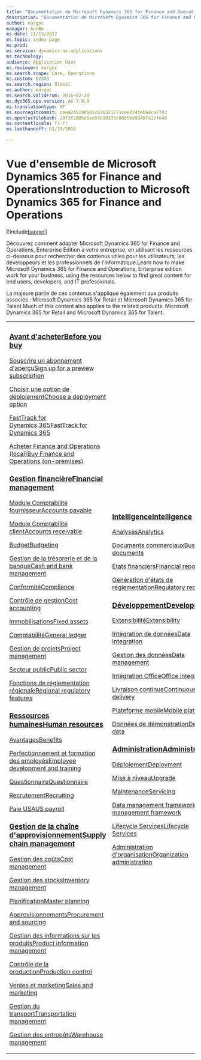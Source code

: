 ```yaml
---
title: "Documentation de Microsoft Dynamics 365 for Finance and Operations, Enterprise Edition"
description: "Documentation de Microsoft Dynamics 365 for Finance and Operations, Enterprise Edition."
author: margoc
manager: AnnBe
ms.date: 11/13/2017
ms.topic: index-page
ms.prod: 
ms.service: dynamics-ax-applications
ms.technology: 
audience: Application User
ms.reviewer: margoc
ms.search.scope: Core, Operations
ms.custom: 62303
ms.search.region: Global
ms.author: margoc
ms.search.validFrom: 2016-02-28
ms.dyn365.ops.version: AX 7.0.0
ms.translationtype: HT
ms.sourcegitcommit: ceea24519d641c676521771cee274feb64ca7783
ms.openlocfilehash: 28f3f2805cbee53d10333c00e5bd9340fa2cfe40
ms.contentlocale: fr-fr
ms.lasthandoff: 01/19/2018

---
```


# <a name="introduction-to-microsoft-dynamics-365-for-finance-and-operations"></a><span data-ttu-id="da72b-103">Vue d'ensemble de Microsoft Dynamics 365 for Finance and Operations</span><span class="sxs-lookup"><span data-stu-id="da72b-103">Introduction to Microsoft Dynamics 365 for Finance and Operations</span></span>
[!include[banner](includes/banner.md)]

<span data-ttu-id="da72b-104">Découvrez comment adapter Microsoft Dynamics 365 for Finance and Operations, Enterprise Edition à votre entreprise, en utilisant les ressources ci-dessous pour rechercher des contenus utiles pour les utilisateurs, les développeurs et les professionnels de l'informatique.</span><span class="sxs-lookup"><span data-stu-id="da72b-104">Learn how to make Microsoft Dynamics 365 for Finance and Operations, Enterprise edition work for your business, using the resources below to find great content for end users, developers, and IT professionals.</span></span> 

<span data-ttu-id="da72b-105">La majeure partie de ces contenus s'applique également aux produits associés : Microsoft Dynamics 365 for Retail et Microsoft Dynamics 365 for Talent.</span><span class="sxs-lookup"><span data-stu-id="da72b-105">Much of this content also applies to the related products: Microsoft Dynamics 365 for Retail and Microsoft Dynamics 365 for Talent.</span></span> 

<table>
<colgroup>
<col width="33%" />
<col width="33%" />
<col width="33%" />
</colgroup>
<tbody>
<tr class="odd">
<td>
<h3><span data-ttu-id="da72b-106"><a href="get-started/before-you-buy.md">Avant d'acheter</a></span><span class="sxs-lookup"><span data-stu-id="da72b-106"><a href="get-started/before-you-buy.md">Before you buy</a></span></span></h3>
<p><span data-ttu-id="da72b-107"><a href="../dev-itpro/dev-tools/sign-up-preview-subscription.md">Souscrire un abonnement d'aperçu</a></span><span class="sxs-lookup"><span data-stu-id="da72b-107"><a href="../dev-itpro/dev-tools/sign-up-preview-subscription.md">Sign up for a preview subscription</a></span></span></p>
 <p><span data-ttu-id="da72b-108"><a href="../dev-itpro/deployment/choose-deployment-type.md">Choisir une option de déploiement</a></span><span class="sxs-lookup"><span data-stu-id="da72b-108"><a href="../dev-itpro/deployment/choose-deployment-type.md">Choose a deployment option</a></span></span></p>
  <p><span data-ttu-id="da72b-109"><a href="get-started/fasttrack-dynamics-365-overview.md">FastTrack for Dynamics 365</a></span><span class="sxs-lookup"><span data-stu-id="da72b-109"><a href="get-started/fasttrack-dynamics-365-overview.md">FastTrack for Dynamics 365</a></span></span></p>
  <p><span data-ttu-id="da72b-110"><a href="get-started/purchase-on-premises.md">Acheter Finance and Operations (local)</a></span><span class="sxs-lookup"><span data-stu-id="da72b-110"><a href="get-started/purchase-on-premises.md">Buy Finance and Operations (on-premises)</a></span></span></p>

<h3><span data-ttu-id="da72b-111"><a href="../financials/index.md">Gestion financière</a></span><span class="sxs-lookup"><span data-stu-id="da72b-111"><a href="../financials/index.md">Financial management</a></span></span></h3>
<p><span data-ttu-id="da72b-112"><a href="../financials/accounts-payable/accounts-payable.md">Module Comptabilité fournisseur</a></span><span class="sxs-lookup"><span data-stu-id="da72b-112"><a href="../financials/accounts-payable/accounts-payable.md">Accounts payable</a></span></span></p>
<p><span data-ttu-id="da72b-113"><a href="../financials/accounts-receivable/accounts-receivable.md">Module Comptabilité client</a></span><span class="sxs-lookup"><span data-stu-id="da72b-113"><a href="../financials/accounts-receivable/accounts-receivable.md">Accounts receivable</a></span></span></p>
<p><span data-ttu-id="da72b-114"><a href="../financials/budgeting/budgeting-overview.md">Budget</a></span><span class="sxs-lookup"><span data-stu-id="da72b-114"><a href="../financials/budgeting/budgeting-overview.md">Budgeting</a></span></span></p>
<p><span data-ttu-id="da72b-115"><a href="../financials/cash-bank-management/cash-bank-management.md">Gestion de la trésorerie et de la banque</a></span><span class="sxs-lookup"><span data-stu-id="da72b-115"><a href="../financials/cash-bank-management/cash-bank-management.md">Cash and bank management</a></span></span></p>
<p><span data-ttu-id="da72b-116"><a href="../financials/general-ledger/audit-policy-rules.md">Conformité</a></span><span class="sxs-lookup"><span data-stu-id="da72b-116"><a href="../financials/general-ledger/audit-policy-rules.md">Compliance</a></span></span></p>
<p><span data-ttu-id="da72b-117"><a href="../financials/cost-accounting/cost-accounting-home-page.md">Contrôle de gestion</a></span><span class="sxs-lookup"><span data-stu-id="da72b-117"><a href="../financials/cost-accounting/cost-accounting-home-page.md">Cost accounting</a></span></span></p>
<p><span data-ttu-id="da72b-118"><a href="../financials/fixed-assets/fixed-assets.md">Immobilisations</a></span><span class="sxs-lookup"><span data-stu-id="da72b-118"><a href="../financials/fixed-assets/fixed-assets.md">Fixed assets</a></span></span></p>
<p><span data-ttu-id="da72b-119"><a href="../financials/general-ledger/general-ledger.md">Comptabilité</a></span><span class="sxs-lookup"><span data-stu-id="da72b-119"><a href="../financials/general-ledger/general-ledger.md">General ledger</a></span></span></p>
<p><span data-ttu-id="da72b-120"><a href="../financials/project-management/overview-project-management-accounting.md">Gestion de projets</a></span><span class="sxs-lookup"><span data-stu-id="da72b-120"><a href="../financials/project-management/overview-project-management-accounting.md">Project management</a></span></span></p>
<p><span data-ttu-id="da72b-121"><a href="../financials/public-sector/public-sector-functionality.md">Secteur public</a></span><span class="sxs-lookup"><span data-stu-id="da72b-121"><a href="../financials/public-sector/public-sector-functionality.md">Public sector</a></span></span></p>
<p><span data-ttu-id="da72b-122"><a href="../dev-itpro/lcs-solutions/country-region.md">Fonctions de réglementation régionale</a></span><span class="sxs-lookup"><span data-stu-id="da72b-122"><a href="../dev-itpro/lcs-solutions/country-region.md">Regional regulatory features</a></span></span></p>

<H3><span data-ttu-id="da72b-123"><a href="hr/hr-landing-page.md">Ressources humaines</a></span><span class="sxs-lookup"><span data-stu-id="da72b-123"><a href="hr/hr-landing-page.md">Human resources</a></span></span></h3>
<p><span data-ttu-id="da72b-124"><a href="../talent/manage-benefit-program.md">Avantages</a></span><span class="sxs-lookup"><span data-stu-id="da72b-124"><a href="../talent/manage-benefit-program.md">Benefits</a></span></span></p>
<p><span data-ttu-id="da72b-125"><a href="../talent/performance-management-overview.md">Perfectionnement et formation des employés</a></span><span class="sxs-lookup"><span data-stu-id="da72b-125"><a href="../talent/performance-management-overview.md">Employee development and training</a></span></span></p>
<p><span data-ttu-id="da72b-126"><a href="../talent/questionnaires.md">Questionnaire</a></span><span class="sxs-lookup"><span data-stu-id="da72b-126"><a href="../talent/questionnaires.md">Questionnaire</a></span></span></p>
<p><span data-ttu-id="da72b-127"><a href="hr/manage-recruiting-process.md">Recrutement</a></span><span class="sxs-lookup"><span data-stu-id="da72b-127"><a href="hr/manage-recruiting-process.md">Recruiting</a></span></span></p>
<p><span data-ttu-id="da72b-128"><a href="hr/localizations/noam-usa-payroll.md">Paie USA</a></span><span class="sxs-lookup"><span data-stu-id="da72b-128"><a href="hr/localizations/noam-usa-payroll.md">US payroll</a></span></span></p>

<h3><span data-ttu-id="da72b-129"><a href="../supply-chain/index.md">Gestion de la chaîne d'approvisionnement</a></span><span class="sxs-lookup"><span data-stu-id="da72b-129"><a href="../supply-chain/index.md">Supply chain management</a></span></span></h3>
<p><span data-ttu-id="da72b-130"><a href="../supply-chain/cost-management/costing-sheets.md">Gestion des coûts</a></span><span class="sxs-lookup"><span data-stu-id="da72b-130"><a href="../supply-chain/cost-management/costing-sheets.md">Cost management</a></span></span></p>
<p><span data-ttu-id="da72b-131"><a href="../supply-chain/inventory/inventory-home-page.md">Gestion des stocks</a></span><span class="sxs-lookup"><span data-stu-id="da72b-131"><a href="../supply-chain/inventory/inventory-home-page.md">Inventory management</a></span></span></p>
<p><span data-ttu-id="da72b-132"><a href="../supply-chain/master-planning/master-plans.md">Planification</a></span><span class="sxs-lookup"><span data-stu-id="da72b-132"><a href="../supply-chain/master-planning/master-plans.md">Master planning</a></span></span></p>
<p><span data-ttu-id="da72b-133"><a href="../supply-chain/procurement/procurement-sourcing-overview.md">Approvisionnements</a></span><span class="sxs-lookup"><span data-stu-id="da72b-133"><a href="../supply-chain/procurement/procurement-sourcing-overview.md">Procurement and sourcing</a></span></span></p>
<p><span data-ttu-id="da72b-134"><a href="../supply-chain/pim/product-information.md">Gestion des informations sur les produits</a></span><span class="sxs-lookup"><span data-stu-id="da72b-134"><a href="../supply-chain/pim/product-information.md">Product information management</a></span></span></p>
<p><span data-ttu-id="da72b-135"><a href="../supply-chain/production-control/production-process-overview.md">Contrôle de la production</a></span><span class="sxs-lookup"><span data-stu-id="da72b-135"><a href="../supply-chain/production-control/production-process-overview.md">Production control</a></span></span></p>
<p><span data-ttu-id="da72b-136"><a href="../supply-chain/sales-marketing/overview-sales-marketing.md">Ventes et marketing</a></span><span class="sxs-lookup"><span data-stu-id="da72b-136"><a href="../supply-chain/sales-marketing/overview-sales-marketing.md">Sales and marketing</a></span></span></p>
<p><span data-ttu-id="da72b-137"><a href="../supply-chain/transportation/transportation-management-overview.md">Gestion du transport</a></span><span class="sxs-lookup"><span data-stu-id="da72b-137"><a href="../supply-chain/transportation/transportation-management-overview.md">Transportation management</a></span></span></p>
<p><span data-ttu-id="da72b-138"><a href="../supply-chain/warehousing/warehouse-configuration.md">Gestion des entrepôts</a></span><span class="sxs-lookup"><span data-stu-id="da72b-138"><a href="../supply-chain/warehousing/warehouse-configuration.md">Warehouse management</a></span></span></p>

</td>
<td>
<h3><span data-ttu-id="da72b-139"><a href="../dev-itpro/analytics/bi-reporting-home-page.md">Intelligence</a></span><span class="sxs-lookup"><span data-stu-id="da72b-139"><a href="../dev-itpro/analytics/bi-reporting-home-page.md">Intelligence</a></span></span></h3>
<p><span data-ttu-id="da72b-140"><a href="../dev-itpro/analytics/analytics.md">Analyses</a></span><span class="sxs-lookup"><span data-stu-id="da72b-140"><a href="../dev-itpro/analytics/analytics.md">Analytics</a></span></span></p>
 <p><span data-ttu-id="da72b-141"><a href="../dev-itpro/analytics/document-reporting-services.md">Documents commerciaux</a></span><span class="sxs-lookup"><span data-stu-id="da72b-141"><a href="../dev-itpro/analytics/document-reporting-services.md">Business documents</a></span></span></p>
<p><span data-ttu-id="da72b-142"><a href="../dev-itpro/analytics/financial-reporting-intro.md">États financiers</a></span><span class="sxs-lookup"><span data-stu-id="da72b-142"><a href="../dev-itpro/analytics/financial-reporting-intro.md">Financial reporting</a></span></span></p>
<p><span data-ttu-id="da72b-143"><a href="../dev-itpro/analytics/general-electronic-reporting.md">Génération d'états de réglementation</a></span><span class="sxs-lookup"><span data-stu-id="da72b-143"><a href="../dev-itpro/analytics/general-electronic-reporting.md">Regulatory reporting</a></span></span></p>



<h3><span data-ttu-id="da72b-144"><a href="../dev-itpro/dev-tools/developer-home-page.md">Développement</span><span class="sxs-lookup"><span data-stu-id="da72b-144"><a href="../dev-itpro/dev-tools/developer-home-page.md">Development</span></span></h3>
<p><span data-ttu-id="da72b-145"><a href="../dev-itpro/extensibility/extensibility-home-page.md">Extensibilité</a></span><span class="sxs-lookup"><span data-stu-id="da72b-145"><a href="../dev-itpro/extensibility/extensibility-home-page.md">Extensibility</a></span></span></p>

<p><span data-ttu-id="da72b-146"><a href="../dev-itpro/data-entities/integration-overview.md">Intégration de données</a></span><span class="sxs-lookup"><span data-stu-id="da72b-146"><a href="../dev-itpro/data-entities/integration-overview.md">Data integration</a></span></span></p>
<p><span data-ttu-id="da72b-147"><a href="../dev-itpro/data-entities/data-entities.md">Gestion des données</a></span><span class="sxs-lookup"><span data-stu-id="da72b-147"><a href="../dev-itpro/data-entities/data-entities.md">Data management</a></span></span></p>

<p><span data-ttu-id="da72b-148"><a href="../dev-itpro/office-integration/office-integration.md">Intégration Office</a></span><span class="sxs-lookup"><span data-stu-id="da72b-148"><a href="../dev-itpro/office-integration/office-integration.md">Office integration</a></span></span></p>
<p><span data-ttu-id="da72b-149"><a href="../dev-itpro/dev-tools/continuous-delivery-home-page.md">Livraison continue</a></span><span class="sxs-lookup"><span data-stu-id="da72b-149"><a href="../dev-itpro/dev-tools/continuous-delivery-home-page.md">Continuous delivery</a></span></span></p>
<p><span data-ttu-id="da72b-150"><a href="../dev-itpro/mobile-apps/platform/mobile-platform-home-page.md">Plateforme mobile</a></span><span class="sxs-lookup"><span data-stu-id="da72b-150"><a href="../dev-itpro/mobile-apps/platform/mobile-platform-home-page.md">Mobile platform</a></span></span></p>
<p><span data-ttu-id="da72b-151"><a href="get-started/demo-data.md">Données de démonstration</a></span><span class="sxs-lookup"><span data-stu-id="da72b-151"><a href="get-started/demo-data.md">Demo data</a></span></span></p>

<h3><span data-ttu-id="da72b-152"><a href="../dev-itpro/sysadmin/system-administration-home-page.md">Administration</span><span class="sxs-lookup"><span data-stu-id="da72b-152"><a href="../dev-itpro/sysadmin/system-administration-home-page.md">Administration</span></span></h3>
<p><span data-ttu-id="da72b-153"><a href="../dev-itpro/deployment/choose-deployment-type.md">Déploiement</a></span><span class="sxs-lookup"><span data-stu-id="da72b-153"><a href="../dev-itpro/deployment/choose-deployment-type.md">Deployment</a></span></span></p>
<p><span data-ttu-id="da72b-154"><a href="../dev-itpro/migration-upgrade/upgrade-home-page.md">Mise à niveau</a></span><span class="sxs-lookup"><span data-stu-id="da72b-154"><a href="../dev-itpro/migration-upgrade/upgrade-home-page.md">Upgrade</a></span></span></p>
<p><span data-ttu-id="da72b-155"><a href="../dev-itpro/dev-tools/continuous-delivery-home-page.md#servicing">Maintenance</a></span><span class="sxs-lookup"><span data-stu-id="da72b-155"><a href="../dev-itpro/dev-tools/continuous-delivery-home-page.md#servicing">Servicing</a></span></span></p>
<p><span data-ttu-id="da72b-156"><a href="../dev-itpro/data-entities/data-entities.md">Data management framework</a></span><span class="sxs-lookup"><span data-stu-id="da72b-156"><a href="../dev-itpro/data-entities/data-entities.md">Data management framework</a></span></span></p>
<p><span data-ttu-id="da72b-157"><a href="../dev-itpro/lifecycle-services/lcs.md">Lifecycle Services</a></span><span class="sxs-lookup"><span data-stu-id="da72b-157"><a href="../dev-itpro/lifecycle-services/lcs.md">Lifecycle Services</a></span></span></p>
<p><span data-ttu-id="da72b-158"><a href="organization-administration/organization-administration-home-page.md">Administration d'organisation</a></span><span class="sxs-lookup"><span data-stu-id="da72b-158"><a href="organization-administration/organization-administration-home-page.md">Organization administration</a></span></span></p>
</td>
<td>
<h3><span data-ttu-id="da72b-159">Produits associés</span><span class="sxs-lookup"><span data-stu-id="da72b-159">Related products</span></span></h3>
<h4><span data-ttu-id="da72b-160"><a href="../talent/index.md">Dynamics 365 for Talent</a></span><span class="sxs-lookup"><span data-stu-id="da72b-160"><a href="../talent/index.md">Dynamics 365 for Talent</a></span></span></h4>
<p><span data-ttu-id="da72b-161"><a href="../talent/manage-benefit-program.md">Avantages</a></span><span class="sxs-lookup"><span data-stu-id="da72b-161"><a href="../talent/manage-benefit-program.md">Benefits</a></span></span></p>
<p><span data-ttu-id="da72b-162"><a href="../talent/performance-management-overview.md">Perfectionnement et formation des employés</a></span><span class="sxs-lookup"><span data-stu-id="da72b-162"><a href="../talent/performance-management-overview.md">Employee development and training</a></span></span></p>
<p><span data-ttu-id="da72b-163"><a href="../talent/questionnaires.md">Questionnaire</a></span><span class="sxs-lookup"><span data-stu-id="da72b-163"><a href="../talent/questionnaires.md">Questionnaire</a></span></span></p>

<h4><span data-ttu-id="da72b-164"><a href="../retail/index.md">Dynamics 365 for Retail</a></span><span class="sxs-lookup"><span data-stu-id="da72b-164"><a href="../retail/index.md">Dynamics 365 for Retail</a></span></span></h4>
<p><span data-ttu-id="da72b-165"><a href="../retail/call-center-functionality.md">Centre d'appels</span><span class="sxs-lookup"><span data-stu-id="da72b-165"><a href="../retail/call-center-functionality.md">Call center</span></span></p>
<p><span data-ttu-id="da72b-166"><a href="../retail/define-maintain-retail-channels.md">Paramétrage et gestion de canal</span><span class="sxs-lookup"><span data-stu-id="da72b-166"><a href="../retail/define-maintain-retail-channels.md">Channel setup and management</span></span></p>
<p><span data-ttu-id="da72b-167"><a href="../retail/retail-peripherals-overview.md">MPOS et Cloud POS</span><span class="sxs-lookup"><span data-stu-id="da72b-167"><a href="../retail/retail-peripherals-overview.md">MPOS and Cloud POS</span></span></p>
<p><span data-ttu-id="da72b-168"><a href="../retail/dev-itpro/dev-retail-home-page.md">Développeur et administration Retail</span><span class="sxs-lookup"><span data-stu-id="da72b-168"><a href="../retail/dev-itpro/dev-retail-home-page.md">Retail developer and administration</span></span></p>

</td>
</tr>

</tbody>
</table>


